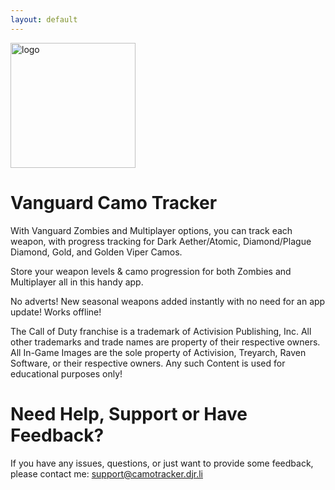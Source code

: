 ```yaml
---
layout: default
---
```


<img width="200" alt="logo"  src="https://camotracker.djr.li/iTunesArtwork@2x.png" style="max-width:100%;">

# Vanguard Camo Tracker


With Vanguard Zombies and Multiplayer options, you can track each weapon, with progress tracking for Dark Aether/Atomic, Diamond/Plague Diamond, Gold, and Golden Viper Camos. 

Store your weapon levels & camo progression for both Zombies and Multiplayer all in this handy app. 

No adverts!
New seasonal weapons added instantly with no need for an app update!
Works offline!

The Call of Duty franchise is a trademark of Activision Publishing, Inc. All other trademarks and trade names are property of their respective owners. All In-Game Images are the sole property of Activision, Treyarch, Raven Software, or their respective owners. Any such Content is used for educational purposes only!

# Need Help, Support or Have Feedback?
If you have any issues, questions, or just want to provide some feedback, please contact me: <support@camotracker.djr.li>

